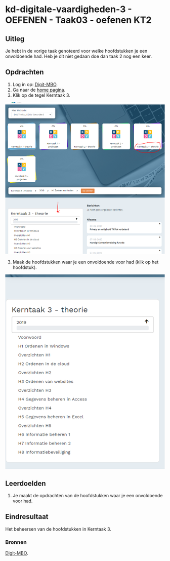 # kd-digitale-vaardigheden-3 - OEFENEN - Taak03 - oefenen KT2

## Uitleg
Je hebt in de vorige taak genoteerd voor welke hoofdstukken je een onvoldoende had.
Heb je dit niet gedaan doe dan taak 2 nog een keer.

## Opdrachten
1. Log in op: [Digit-MBO](https://entree.instruct.nl/?elo=digit-mbo).
1. Ga naar de [home pagina](https://digit-mbo.nl/student/home/).
2. Klik op de tegel Kerntaak 3.

![Tegel kerntaak 3](./images/kerntaak3.PNG)

3. Maak de hoofdstukken waar je een onvoldoende voor had (klik op het hoofdstuk).

![Hoofdstukken kerntaak 3](./images/hoofdstukken.PNG)

## Leerdoelden
1. Je maakt de opdrachten van de hoofdstukken waar je een onvoldoende voor had.

## Eindresultaat
Het beheersen van de hoofdstukken in Kerntaak 3.

### Bronnen
[Digit-MBO](https://entree.instruct.nl/?elo=digit-mbo).
